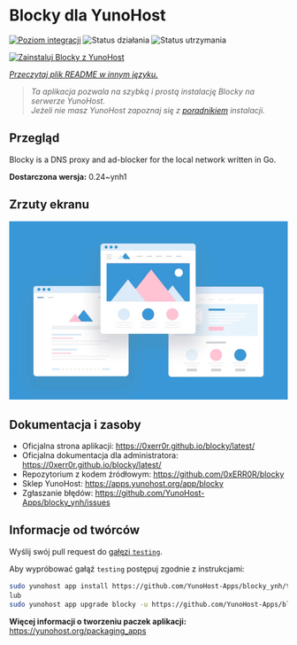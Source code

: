 <!--
To README zostało automatycznie wygenerowane przez <https://github.com/YunoHost/apps/tree/master/tools/readme_generator>
Nie powinno być ono edytowane ręcznie.
-->

# Blocky dla YunoHost

[![Poziom integracji](https://apps.yunohost.org/badge/integration/blocky)](https://ci-apps.yunohost.org/ci/apps/blocky/)
![Status działania](https://apps.yunohost.org/badge/state/blocky)
![Status utrzymania](https://apps.yunohost.org/badge/maintained/blocky)

[![Zainstaluj Blocky z YunoHost](https://install-app.yunohost.org/install-with-yunohost.svg)](https://install-app.yunohost.org/?app=blocky)

*[Przeczytaj plik README w innym języku.](./ALL_README.md)*

> *Ta aplikacja pozwala na szybką i prostą instalację Blocky na serwerze YunoHost.*  
> *Jeżeli nie masz YunoHost zapoznaj się z [poradnikiem](https://yunohost.org/install) instalacji.*

## Przegląd

Blocky is a DNS proxy and ad-blocker for the local network written in Go.

**Dostarczona wersja:** 0.24~ynh1

## Zrzuty ekranu

![Zrzut ekranu z Blocky](./doc/screenshots/example.jpg)

## Dokumentacja i zasoby

- Oficjalna strona aplikacji: <https://0xerr0r.github.io/blocky/latest/>
- Oficjalna dokumentacja dla administratora: <https://0xerr0r.github.io/blocky/latest/>
- Repozytorium z kodem źródłowym: <https://github.com/0xERR0R/blocky>
- Sklep YunoHost: <https://apps.yunohost.org/app/blocky>
- Zgłaszanie błędów: <https://github.com/YunoHost-Apps/blocky_ynh/issues>

## Informacje od twórców

Wyślij swój pull request do [gałęzi `testing`](https://github.com/YunoHost-Apps/blocky_ynh/tree/testing).

Aby wypróbować gałąź `testing` postępuj zgodnie z instrukcjami:

```bash
sudo yunohost app install https://github.com/YunoHost-Apps/blocky_ynh/tree/testing --debug
lub
sudo yunohost app upgrade blocky -u https://github.com/YunoHost-Apps/blocky_ynh/tree/testing --debug
```

**Więcej informacji o tworzeniu paczek aplikacji:** <https://yunohost.org/packaging_apps>
